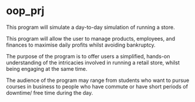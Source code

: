 # oop_prj
This program will simulate a day-to-day simulation of running a store.

This program will allow the user to manage products, employees, and finances to maximise daily profits whilst avoiding bankruptcy.

The purpose of the program is to offer users a simplified, hands-on understanding of the intricacies involved in running a retail store, whilst being engaging at the same time.

The audience of the program may range from students who want to pursue courses in business to people who have commute or have short periods of downtime/ free time during the day.